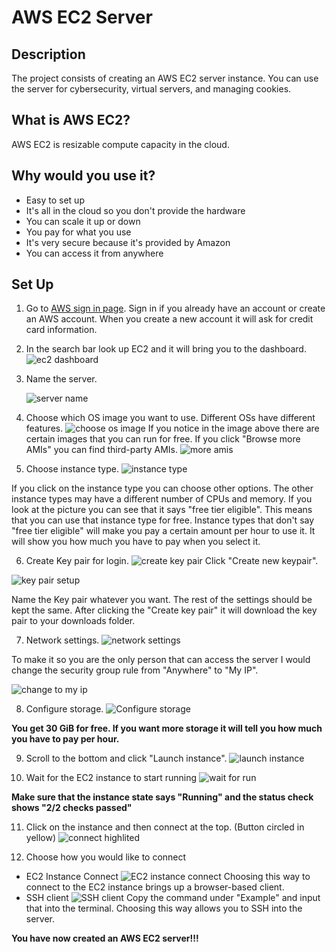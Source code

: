 <h1>AWS EC2 Server</h1>

<h2>Description</h2>
The project consists of creating an AWS EC2 server instance. You can use the server for cybersecurity, virtual servers, and managing cookies.
<br/>

<h2>What is AWS EC2?</h2>
AWS EC2 is resizable compute capacity in the cloud.
<br/>

<h2>Why would you use it?</h2>

- Easy to set up
- It's all in the cloud so you don't provide the hardware
- You can scale it up or down
- You pay for what you use
- It's very secure because it's provided by Amazon
- You can access it from anywhere

<h2>Set Up</h2>

1. Go to [AWS sign in page](https://signin.aws.amazon.com/signin?redirect_uri=https%3A%2F%2Fconsole.aws.amazon.com%2Fconsole%2Fhome%3FhashArgs%3D%2523%26isauthcode%3Dtrue%26nc2%3Dh_ct%26src%3Dheader-signin%26state%3DhashArgsFromTB_us-east-2_1e9033bf1efdf7a6&client_id=arn%3Aaws%3Asignin%3A%3A%3Aconsole%2Fcanvas&forceMobileApp=0&code_challenge=zl8TQMFJ3wIvus8czNqQLoM3FI_8pvtMJEYumj0zSQ4&code_challenge_method=SHA-256). Sign in if you already have an account or create an AWS account. When you create a new account it will ask for credit card information.

2. In the search bar look up EC2 and it will bring you to the dashboard.
![ec2 dashboard](https://github.com/ntieu4328/AWS-EC2-Server/assets/156137990/866a43dc-13d6-44bf-812e-d263ae9b0021)

3. Name the server.
   
   ![server name](https://github.com/ntieu4328/AWS-EC2-Server/assets/156137990/4d6f5e97-f810-4177-b2ba-d68b7a805b85)

4. Choose which OS image you want to use. Different OSs have different features.
![choose os image](https://github.com/ntieu4328/AWS-EC2-Server/assets/156137990/c1461e5f-b60c-4460-84c5-22f73110a011)
If you notice in the image above there are certain images that you can run for free. If you click "Browse more AMIs" you can find third-party AMIs.
![more amis](https://github.com/ntieu4328/AWS-EC2-Server/assets/156137990/d23389fa-4266-4050-a745-324f93259351)

5. Choose instance type.
![instance type](https://github.com/ntieu4328/AWS-EC2-Server/assets/156137990/e04b0924-14e2-403e-94d8-d9a6b0667ac7)

If you click on the instance type you can choose other options. The other instance types may have a different number of CPUs and memory. If you look at the picture you can see that it says "free tier eligible". This means that you can use that instance type for free. Instance types that don't say "free tier eligible" will make you pay a certain amount per hour to use it. It will show you how much you have to pay when you select it.

6. Create Key pair for login.
![create key pair](https://github.com/ntieu4328/AWS-EC2-Server/assets/156137990/1bdbd001-a645-44bd-949e-55a40b1db12a)
Click "Create new keypair".

![key pair setup](https://github.com/ntieu4328/AWS-EC2-Server/assets/156137990/22f336ef-15e9-4d54-80e0-525253358fea)

Name the Key pair whatever you want. The rest of the settings should be kept the same. After clicking the "Create key pair" it will download the key pair to your downloads folder.

7. Network settings.
![network settings](https://github.com/ntieu4328/AWS-EC2-Server/assets/156137990/082ed50f-5ff1-41f0-9f0d-f2f2ffb29cd3)

To make it so you are the only person that can access the server I would change the security group rule from "Anywhere" to "My IP".

![change to my ip](https://github.com/ntieu4328/AWS-EC2-Server/assets/156137990/c6da8895-e572-4691-aeba-5f5e0732d861)

8. Configure storage.
![Configure storage](https://github.com/ntieu4328/AWS-EC2-Server/assets/156137990/1c149c79-f208-48cb-9ee0-c249f0f5d406)

<b>You get 30 GiB for free. If you want more storage it will tell you how much you have to pay per hour.</b>

9. Scroll to the bottom and click "Launch instance".
![launch instance](https://github.com/ntieu4328/AWS-EC2-Server/assets/156137990/f07d4743-3e57-47be-a22a-3c41e4f07c4d)

10. Wait for the EC2 instance to start running
![wait for run](https://github.com/ntieu4328/AWS-EC2-Server/assets/156137990/b0bf1f4b-dd3a-4c77-bd08-c55ecad925b7)

<b>Make sure that the instance state says "Running" and the status check shows "2/2 checks passed"</b>

11. Click on the instance and then connect at the top. (Button circled in yellow)
![connect highlited](https://github.com/ntieu4328/AWS-EC2-Server/assets/156137990/1ea2d7fa-acca-4899-969b-5b8e51562eb3)

12. Choose how you would like to connect
  - EC2 Instance Connect
![EC2 instance connect](https://github.com/ntieu4328/AWS-EC2-Server/assets/156137990/d15e3a97-337c-4bb2-b62f-201432d72a9a)
Choosing this way to connect to the EC2 instance brings up a browser-based client.
  - SSH client
![SSH client](https://github.com/ntieu4328/AWS-EC2-Server/assets/156137990/ed0b2014-0601-4637-8d60-7e8cf24998c4)
Copy the command under "Example" and input that into the terminal. Choosing this way allows you to SSH into the server.

<b>You have now created an AWS EC2 server!!!</b>
